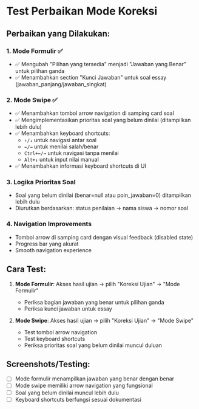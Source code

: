 # Test Perbaikan Mode Koreksi

## Perbaikan yang Dilakukan:

### 1. Mode Formulir ✅
- ✅ Mengubah "Pilihan yang tersedia" menjadi "Jawaban yang Benar" untuk pilihan ganda
- ✅ Menambahkan section "Kunci Jawaban" untuk soal essay (jawaban_panjang/jawaban_singkat)

### 2. Mode Swipe ✅
- ✅ Menambahkan tombol arrow navigation di samping card soal
- ✅ Mengimplementasikan prioritas soal yang belum dinilai (ditampilkan lebih dulu)
- ✅ Menambahkan keyboard shortcuts:
  - `↑/↓` untuk navigasi antar soal
  - `←/→` untuk menilai salah/benar
  - `Ctrl+←/→` untuk navigasi tanpa menilai
  - `Alt+↓` untuk input nilai manual
- ✅ Menambahkan informasi keyboard shortcuts di UI

### 3. Logika Prioritas Soal
- Soal yang belum dinilai (benar=null atau poin_jawaban=0) ditampilkan lebih dulu
- Diurutkan berdasarkan: status penilaian → nama siswa → nomor soal

### 4. Navigation Improvements
- Tombol arrow di samping card dengan visual feedback (disabled state)
- Progress bar yang akurat
- Smooth navigation experience

## Cara Test:

1. **Mode Formulir**: Akses hasil ujian → pilih "Koreksi Ujian" → "Mode Formulir"
   - Periksa bagian jawaban yang benar untuk pilihan ganda
   - Periksa kunci jawaban untuk essay

2. **Mode Swipe**: Akses hasil ujian → pilih "Koreksi Ujian" → "Mode Swipe"
   - Test tombol arrow navigation
   - Test keyboard shortcuts
   - Periksa prioritas soal yang belum dinilai muncul duluan

## Screenshots/Testing:
- [ ] Mode formulir menampilkan jawaban yang benar dengan benar
- [ ] Mode swipe memiliki arrow navigation yang fungsional  
- [ ] Soal yang belum dinilai muncul lebih dulu
- [ ] Keyboard shortcuts berfungsi sesuai dokumentasi
